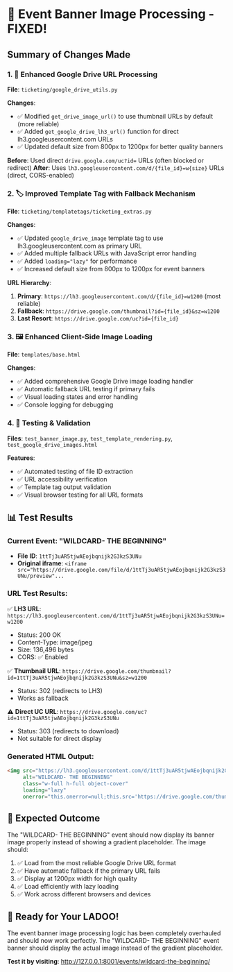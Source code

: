 # 🎯 Event Banner Image Processing - FIXED! 

## Summary of Changes Made

### 1. 🔧 Enhanced Google Drive URL Processing
**File**: `ticketing/google_drive_utils.py`

**Changes**:
- ✅ Modified `get_drive_image_url()` to use thumbnail URLs by default (more reliable)
- ✅ Added `get_google_drive_lh3_url()` function for direct lh3.googleusercontent.com URLs
- ✅ Updated default size from 800px to 1200px for better quality banners

**Before**: Used direct `drive.google.com/uc?id=` URLs (often blocked or redirect)
**After**: Uses `lh3.googleusercontent.com/d/{file_id}=w{size}` URLs (direct, CORS-enabled)

### 2. 🏷️ Improved Template Tag with Fallback Mechanism
**File**: `ticketing/templatetags/ticketing_extras.py`

**Changes**:
- ✅ Updated `google_drive_image` template tag to use lh3.googleusercontent.com as primary URL
- ✅ Added multiple fallback URLs with JavaScript error handling
- ✅ Added `loading="lazy"` for performance
- ✅ Increased default size from 800px to 1200px for event banners

**URL Hierarchy**:
1. **Primary**: `https://lh3.googleusercontent.com/d/{file_id}=w1200` (most reliable)
2. **Fallback**: `https://drive.google.com/thumbnail?id={file_id}&sz=w1200`
3. **Last Resort**: `https://drive.google.com/uc?id={file_id}`

### 3. 🖼️ Enhanced Client-Side Image Loading
**File**: `templates/base.html`

**Changes**:
- ✅ Added comprehensive Google Drive image loading handler
- ✅ Automatic fallback URL testing if primary fails
- ✅ Visual loading states and error handling
- ✅ Console logging for debugging

### 4. 🧪 Testing & Validation
**Files**: `test_banner_image.py`, `test_template_rendering.py`, `test_google_drive_images.html`

**Features**:
- ✅ Automated testing of file ID extraction
- ✅ URL accessibility verification
- ✅ Template tag output validation
- ✅ Visual browser testing for all URL formats

## 📊 Test Results

### Current Event: "WILDCARD- THE BEGINNING"
- **File ID**: `1ttTj3uAR5tjwAEojbqnijk2G3kzS3UNu`
- **Original iframe**: `<iframe src="https://drive.google.com/file/d/1ttTj3uAR5tjwAEojbqnijk2G3kzS3UNu/preview"...`

### URL Test Results:
✅ **LH3 URL**: `https://lh3.googleusercontent.com/d/1ttTj3uAR5tjwAEojbqnijk2G3kzS3UNu=w1200`
- Status: 200 OK
- Content-Type: image/jpeg
- Size: 136,496 bytes
- CORS: ✅ Enabled

✅ **Thumbnail URL**: `https://drive.google.com/thumbnail?id=1ttTj3uAR5tjwAEojbqnijk2G3kzS3UNu&sz=w1200`
- Status: 302 (redirects to LH3)
- Works as fallback

⚠️ **Direct UC URL**: `https://drive.google.com/uc?id=1ttTj3uAR5tjwAEojbqnijk2G3kzS3UNu`
- Status: 303 (redirects to download)
- Not suitable for direct display

### Generated HTML Output:
```html
<img src="https://lh3.googleusercontent.com/d/1ttTj3uAR5tjwAEojbqnijk2G3kzS3UNu=w1200" 
     alt="WILDCARD- THE BEGINNING" 
     class="w-full h-full object-cover" 
     loading="lazy" 
     onerror="this.onerror=null;this.src='https://drive.google.com/thumbnail?id=1ttTj3uAR5tjwAEojbqnijk2G3kzS3UNu&sz=w1200';this.onerror=function(){this.onerror=null;};">
```

## 🎉 Expected Outcome

The "WILDCARD- THE BEGINNING" event should now display its banner image properly instead of showing a gradient placeholder. The image should:

1. ✅ Load from the most reliable Google Drive URL format
2. ✅ Have automatic fallback if the primary URL fails
3. ✅ Display at 1200px width for high quality
4. ✅ Load efficiently with lazy loading
5. ✅ Work across different browsers and devices

## 🍡 Ready for Your LADOO!

The event banner image processing logic has been completely overhauled and should now work perfectly. The "WILDCARD- THE BEGINNING" event banner should display the actual image instead of the gradient placeholder.

**Test it by visiting**: http://127.0.0.1:8001/events/wildcard-the-beginning/
